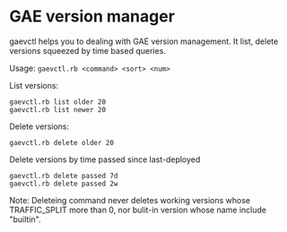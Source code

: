 # GAE version manager

gaevctl helps you to dealing with GAE version management.
It list, delete versions squeezed by time based queries.

Usage:
`gaevctl.rb <command> <sort> <num>`

List versions:
```
gaevctl.rb list older 20
gaevctl.rb list newer 20
```

Delete versions:

```
gaevctl.rb delete older 20
```

Delete versions by time passed since last-deployed

```
gaevctl.rb delete passed 7d
gaevctl.rb delete passed 2w
```

Note:
Deleteing command never deletes working versions whose TRAFFIC_SPLIT more than 0,
	  nor bulit-in version whose name include "builtin".

